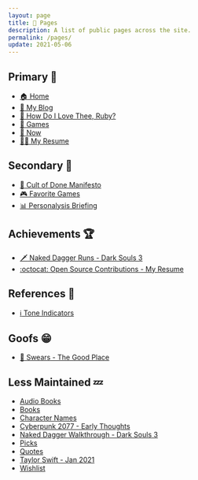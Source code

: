 ```yaml
---
layout: page
title: 📑 Pages
description: A list of public pages across the site.
permalink: /pages/
update: 2021-05-06
---
```


## Primary :100:

* [:house: Home][home]
* [:open_book: My Blog][blog]
* [:sparkling_heart: How Do I Love Thee, Ruby?][ruby]
* [:poop: Games][games]
* [:calendar: Now][now]
* [:man_technologist: My Resume][resume]

## Secondary :dizzy:

* [:scroll: Cult of Done Manifesto][cult of done]
* [:video_game: Favorite Games][favorite games]
* [:bar_chart: Personalysis Briefing][personalysis]

## Achievements :trophy:

* [:dagger: Naked Dagger Runs - Dark Souls 3][naked dagger]
* [:octocat: Open Source Contributions - My Resume][resume opensource]

## References :memo:

* [:information_source: Tone Indicators][tone indicators]

## Goofs :grin:

* [🤬 Swears - The Good Place][swears]

## Less Maintained :zzz:

* [Audio Books][audio books]
* [Books][books]
* [Character Names][character names]
* [Cyberpunk 2077 - Early Thoughts][cyberpunk 2077]
* [Naked Dagger Walkthrough - Dark Souls 3][naked dagger walkthrough]
* [Picks][picks]
* [Quotes][quotes]
* [Taylor Swift - Jan 2021][taylor swift]
* [Wishlist][wishlist]


[about]: /about/
[audio books]: /audio-books/
[blog]: /blog/
[books]: /books/
[character names]: /character-names/
[cult of done]: /cult-of-done/
[cyberpunk 2077]: /cyberpunk-2077/
[favorite games]: /favorite-games/
[games]: /games/
[home]: /
[naked dagger]: /naked-dagger/
[naked dagger walkthrough]: /naked-dagger-walkthrough-dark-souls-3/
[now]: /now/
[personalysis]: /personalysis/
[picks]: /picks/
[quotes]: /quotes/
[resume]: /resume/
[resume opensource]: /resume/#open-source
[ruby]: /ruby/
[swears]: /swears/
[taylor swift]: /taylor-swift/
[tone indicators]: /tone-indicators
[wishlist]: /wishlist/

